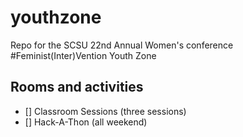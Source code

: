 # youthzone
Repo for the SCSU 22nd Annual Women's conference #Feminist(Inter)Vention Youth Zone
## Rooms and activities
- [] Classroom Sessions (three sessions)
- [] Hack-A-Thon (all weekend)

